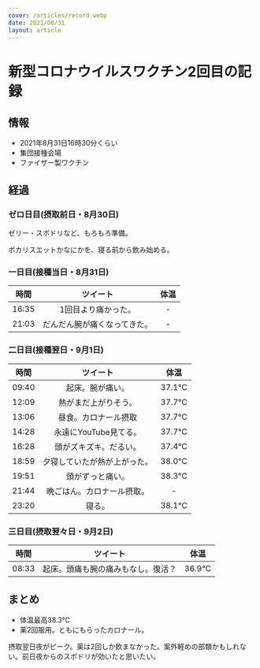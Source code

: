 ```yaml
---
cover: /articles/record.webp
date: 2021/08/31
layout: article
---
```


# 新型コロナウイルスワクチン2回目の記録

## 情報

- 2021年8月31日16時30分くらい
- 集団接種会場
- ファイザー製ワクチン

## 経過

### ゼロ日目(摂取前日・8月30日)

ゼリー・スポドリなど、もろもろ準備。

ポカリスエットかなにかを、寝る前から飲み始める。

### 一日目(接種当日・8月31日)

|時間|ツイート|体温|
|:--:|:------:|:--:|
|16:35|1回目より痛かった。|-|
|21:03|だんだん腕が痛くなってきた。|-|

### 二日目(接種翌日・9月1日)

|時間|ツイート|体温|
|:--:|:------:|:--:|
|09:40|起床。腕が痛い。|37.1℃|
|12:09|熱がまだ上がりそう。|37.7℃|
|13:06|昼食。カロナール摂取|37.7℃|
|14:28|永遠にYouTube見てる。|37.7℃|
|16:28|頭がズキズキ。だるい。|37.4℃|
|18:59|夕寝していたが熱が上がった。|38.0℃|
|19:51|頭がずっと痛い。|38.3℃|
|21:44|晩ごはん。カロナール摂取。|-|
|23:20|寝る。|38.1℃|

### 三日目(摂取翌々日・9月2日)

|時間|ツイート|体温|
|:--:|:------:|:--:|
|08:33|起床。頭痛も腕の痛みもなし。復活？|36.9℃|

## まとめ

- 体温最高38.3℃
- 薬2回服用。ともにもらったカロナール。

摂取翌日夜がピーク。薬は2回しか飲まなかった。案外軽めの部類かもしれない。前日夜からのスポドリが効いたと思いたい。
